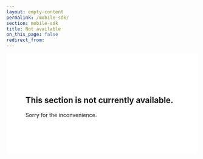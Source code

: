 ```yaml
---
layout: empty-content
permalink: /mobile-sdk/
section: mobile-sdk
title: Not available
on_this_page: false
redirect_from:
---
```


<section class="content" style="padding-left:10%; padding-top: 5rem; padding-bottom: 5rem; background: white;">
  <h1>
    <span>
        This section is not currently available.
    </span>
  </h1>
  <p>Sorry for the inconvenience.</p>
</section>
